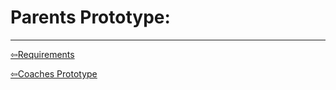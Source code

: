 # Parents Prototype:

----------------------------------

[⇦Requirements](requirementgathering.md)

[⇦Coaches Prototype](coaches.md) 

